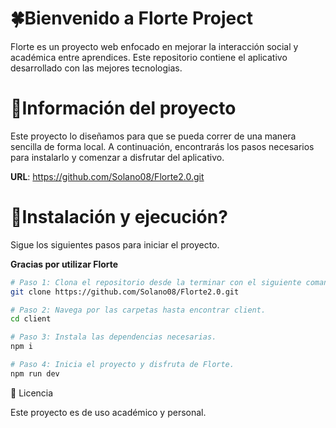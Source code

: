 # 🍀Bienvenido a Florte Project
Florte es un proyecto web enfocado en mejorar la interacción social y académica entre aprendices. Este repositorio contiene el aplicativo desarrollado con las mejores tecnologias.

# 📌Información del proyecto
Este proyecto lo diseñamos para que se pueda correr de una manera sencilla de forma local.
A continuación, encontrarás los pasos necesarios para instalarlo y comenzar a disfrutar del aplicativo.

**URL**: https://github.com/Solano08/Florte2.0.git

# 🚀Instalación y ejecución?

Sigue los siguientes pasos para iniciar el proyecto.

**Gracias por utilizar Florte**


```sh
# Paso 1: Clona el repositorio desde la terminar con el siguiente comando.
git clone https://github.com/Solano08/Florte2.0.git

# Paso 2: Navega por las carpetas hasta encontrar client.
cd client

# Paso 3: Instala las dependencias necesarias.
npm i

# Paso 4: Inicia el proyecto y disfruta de Florte.
npm run dev
```


📄 Licencia

Este proyecto es de uso académico y personal.